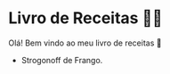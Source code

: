 # Livro de Receitas :man_cook:



Olá! Bem vindo ao meu livro de receitas :wave:

- Strogonoff de Frango.